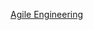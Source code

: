 [Agile Engineering](https://daneweber.github.io/presentations/AgileEngineering/AgileEngineering.html)

